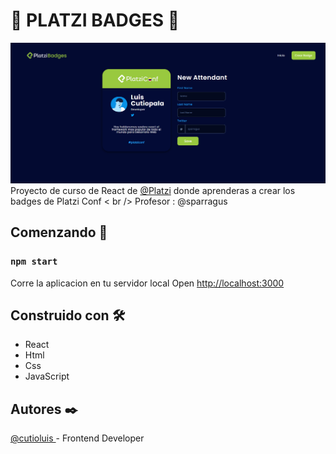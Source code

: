 # 💚 PLATZI BADGES 💚
[![img](https://raw.githubusercontent.com/cutioluis/platzi-badges/master/src/assets/static/banner2.png "img")](https://raw.githubusercontent.com/cutioluis/platzi-badges/master/src/assets/static/banner2.png "img")
Proyecto de curso de React de [@Platzi](http://platzi.com "@Platzi") donde aprenderas a crear los badges de Platzi Conf
< br />
Profesor : @sparragus
## Comenzando 🚀
### `npm start`

Corre la aplicacion en tu servidor local
Open [http://localhost:3000](http://localhost:3000)

## Construido con  🛠️
- React
- Html
- Css
- JavaScript

## Autores ✒️
[@cutioluis ](https://github.com/cutioluis "@cutioluis ") - Frontend Developer

